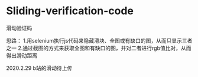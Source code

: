 # Sliding-verification-code
滑动验证码

思路：
1.用selenium执行js代码来隐藏滑块、全图或有缺口的图，从而只显示三者之一
2.通过截图的方式来获取全图和有缺口的图，并对二者进行rgb值比对，从而得出滑动距离


2020.2.29
b站的滑动待上传
